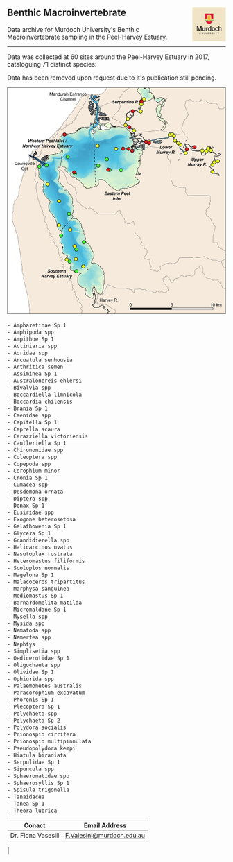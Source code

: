 ## Benthic Macroinvertebrate  <img src="https://github.com/AquaticEcoDynamics/Peel_ARC/blob/master/Images/Logos/murdoch.png" width="77.5" height="77.5" align="right">

Data archive for Murdoch University's Benthic Macroinvertebrate sampling in the Peel-Harvey Estuary.

---

Data was collected at 60 sites around the Peel-Harvey Estuary in 2017, cataloguing 71 distinct species:

Data has been removed upon request due to it's publication still pending.


<img src="https://github.com/AquaticEcoDynamics/Peel_ARC/blob/master/Images/ben1.jpg">



```
- Ampharetinae Sp 1
- Amphipoda spp
- Ampithoe Sp 1
- Actiniaria spp
- Aoridae spp
- Arcuatula senhousia
- Arthritica semen
- Assiminea Sp 1
- Australonereis ehlersi
- Bivalvia spp
- Boccardiella limnicola
- Boccardia chilensis
- Brania Sp 1
- Caenidae spp
- Capitella Sp 1
- Caprella scaura
- Carazziella victoriensis
- Caulleriella Sp 1
- Chironomidae spp
- Coleoptera spp
- Copepoda spp
- Corophium minor
- Cronia Sp 1
- Cumacea spp
- Desdemona ornata
- Diptera spp
- Donax Sp 1
- Eusiridae spp
- Exogone heterosetosa
- Galathowenia Sp 1
- Glycera Sp 1
- Grandidierella spp
- Halicarcinus ovatus
- Nasutoplax rostrata
- Heteromastus filiformis
- Scoloplos normalis
- Magelona Sp 1
- Malacoceros tripartitus
- Marphysa sanguinea
- Mediomastus Sp 1
- Barnardomelita matilda
- Micromaldane Sp 1
- Mysella spp
- Mysida spp
- Nematoda spp
- Nemertea spp
- Nephtys
- Simplisetia spp
- Oedicerotidae Sp 1
- Oligochaeta spp
- Olividae Sp 1
- Ophiurida spp
- Palaemonetes australis
- Paracorophium excavatum
- Phoronis Sp 1
- Plecoptera Sp 1
- Polychaeta spp
- Polychaeta Sp 2
- Polydora socialis
- Prionospio cirrifera
- Prionospio multipinnulata
- Pseudopolydora kempi
- Hiatula biradiata
- Serpulidae Sp 1
- Sipuncula spp
- Sphaeromatidae spp
- Sphaerosyllis Sp 1
- Spisula trigonella
- Tanaidacea
- Tanea Sp 1
- Theora lubrica
```
| Conact           |Email Address            |
|------------------|-------------------------|
|Dr. Fiona Vasesili|F.Valesini@murdoch.edu.au|
















|
